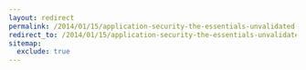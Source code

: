 ```yaml
---
layout: redirect
permalink: /2014/01/15/application-security-the-essentials-unvalidated-redirects-and-forwards
redirect_to: /2014/01/15/application-security-the-essentials-unvalidated-redirects-and-forwards/
sitemap:
  exclude: true
---
```

